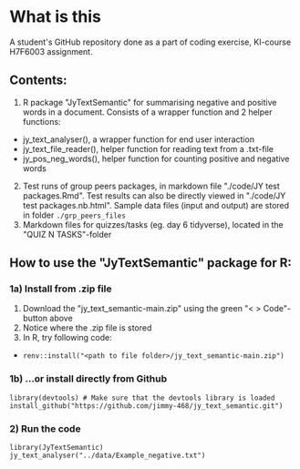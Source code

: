 # What is this
A student's GitHub repository done as a part of coding exercise, KI-course H7F6003 assignment. 

## Contents:
1. R package "JyTextSemantic" for summarising negative and positive words in a document. Consists of a wrapper function and 2 helper functions:
  + jy_text_analyser(), a wrapper function for end user interaction
  + jy_text_file_reader(), helper function for reading text from a .txt-file
  + jy_pos_neg_words(), helper function for counting positive and negative words
2. Test runs of group peers packages, in markdown file "./code/JY test packages.Rmd". Test results can also be directly viewed in "./code/JY test packages.nb.html". Sample data files (input and output) are stored in folder ```./grp_peers_files```
3. Markdown files for quizzes/tasks (eg. day 6 tidyverse), located in the "QUIZ N TASKS"-folder


## How to use the "JyTextSemantic" package for R:

### 1a) Install from .zip file
1. Download the "jy_text_semantic-main.zip" using the green "< > Code"-button above
2. Notice where the .zip file is stored
3. In R, try following code:
  + ```renv::install("<path to file folder>/jy_text_semantic-main.zip")```

### 1b) ...or install directly from Github
```library(devtools) # Make sure that the devtools library is loaded```  
```install_github("https://github.com/jimmy-468/jy_text_semantic.git")```

### 2) Run the code
```library(JyTextSemantic)```  
```jy_text_analyser("../data/Example_negative.txt")```
